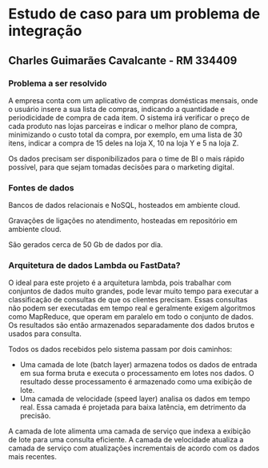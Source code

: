 # Estudo de caso para um problema de integração

## Charles Guimarães Cavalcante - RM 334409

### Problema a ser resolvido

A empresa conta com um aplicativo de compras domésticas mensais, onde o usuário insere a sua lista de compras, indicando a quantidade e periodicidade de compra de cada item. O sistema irá verificar o preço de cada produto nas lojas parceiras e indicar o melhor plano de compra, minimizando o custo total da compra, por exemplo, em uma lista de 30 itens, indicar a compra de 15 deles na loja X, 10 na loja Y e 5 na loja Z.   

Os dados precisam ser disponibilizados para o time de BI o mais rápido possível, para que sejam tomadas decisões para o marketing digital.  

### Fontes de dados 

Bancos de dados relacionais e NoSQL, hosteados em ambiente cloud.    

Gravações de ligações no atendimento, hosteadas em repositório em ambiente cloud.

São gerados cerca de 50 Gb de dados por dia.  

### Arquitetura de dados Lambda ou FastData?

O ideal para este projeto é a arquitetura lambda, pois  trabalhar com conjuntos de dados muito grandes, pode levar muito tempo para executar a classificação de consultas de que os clientes precisam. Essas consultas não podem ser executadas em tempo real e geralmente exigem algoritmos como MapReduce, que operam em paralelo em todo o conjunto de dados. Os resultados são então armazenados separadamente dos dados brutos e usados para consulta.  

Todos os dados recebidos pelo sistema passam por dois caminhos:   

- Uma camada de lote (batch layer) armazena todos os dados de entrada em sua forma bruta e executa o processamento em lotes nos dados. O resultado desse processamento é armazenado como uma exibição de lote.    
- Uma camada de velocidade (speed layer) analisa os dados em tempo real. Essa camada é projetada para baixa latência, em detrimento da precisão.    

A camada de lote alimenta uma camada de serviço que indexa a exibição de lote para uma consulta eficiente. A camada de velocidade atualiza a camada de serviço com atualizações incrementais de acordo com os dados mais recentes.  
